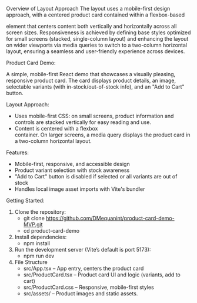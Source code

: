 Overview of Layout Approach
The layout uses a mobile-first design approach, with a centered product card contained within a flexbox-based <main> element that centers content both vertically and horizontally across all screen sizes. Responsiveness is achieved by defining base styles optimized for small screens (stacked, single-column layout) and enhancing the layout on wider viewports via media queries to switch to a two-column horizontal layout, ensuring a seamless and user-friendly experience across devices.

Product Card Demo:

A simple, mobile-first React demo that showcases a visually pleasing, responsive product card. The card displays product details, an image, selectable variants (with in-stock/out-of-stock info), and an "Add to Cart" button.

Layout Approach:
- Uses mobile-first CSS: on small screens, product information and controls are stacked vertically for easy reading and use.
- Content is centered with a flexbox <main> container. On larger screens, a media query displays the product card in a two-column horizontal layout.

Features:
- Mobile-first, responsive, and accessible design
- Product variant selection with stock awareness
- "Add to Cart" button is disabled if selected or all variants are out of stock
- Handles local image asset imports with Vite's bundler

Getting Started:
1. Clone the repository:
   - git clone https://github.com/DMequanint/product-card-demo-MVP.git
   - cd product-card-demo
3. Install dependencies:
    - npm install
4. Run the development server (Vite’s default is port 5173):
    - npm run dev
5. File Structure
   - src/App.tsx – App entry, centers the product card
   - src/ProductCard.tsx – Product card UI and logic (variants, add to cart)
   - src/ProductCard.css – Responsive, mobile-first styles
   - src/assets/ – Product images and static assets.
